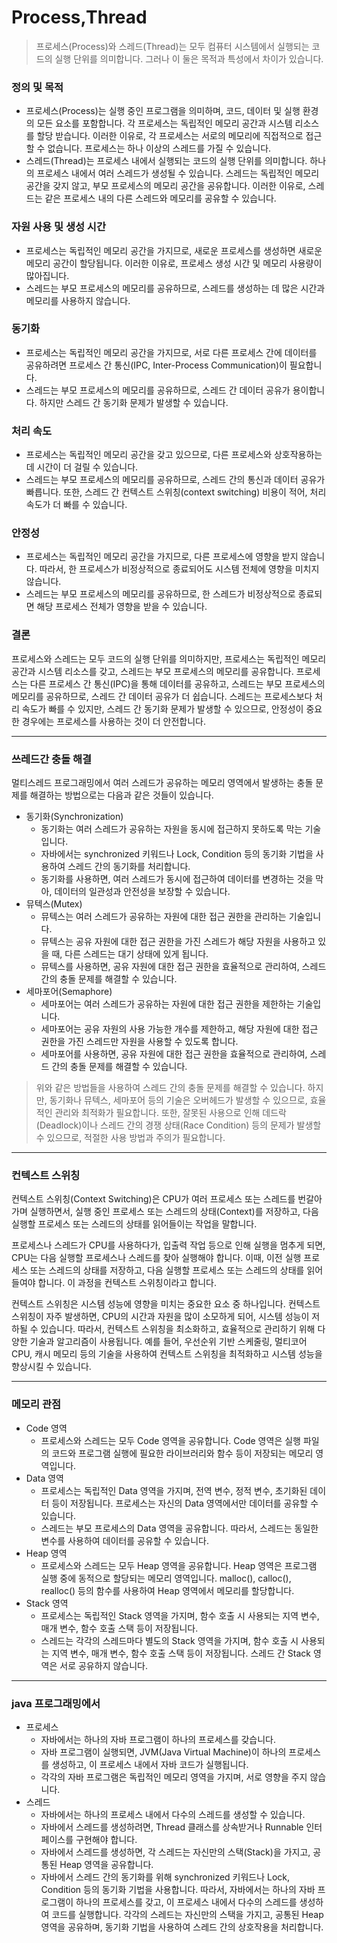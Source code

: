 # Process,Thread

> 프로세스(Process)와 스레드(Thread)는 모두 컴퓨터 시스템에서 실행되는 코드의 실행 단위를 의미합니다. 그러나 이 둘은 목적과 특성에서 차이가 있습니다.

### 정의 및 목적
- 프로세스(Process)는 실행 중인 프로그램을 의미하며, 코드, 데이터 및 실행 환경의 모든 요소를 포함합니다. 각 프로세스는 독립적인 메모리 공간과 시스템 리소스를 할당 받습니다. 이러한 이유로, 각 프로세스는 서로의 메모리에 직접적으로 접근할 수 없습니다. 프로세스는 하나 이상의 스레드를 가질 수 있습니다.
- 스레드(Thread)는 프로세스 내에서 실행되는 코드의 실행 단위를 의미합니다. 하나의 프로세스 내에서 여러 스레드가 생성될 수 있습니다. 스레드는 독립적인 메모리 공간을 갖지 않고, 부모 프로세스의 메모리 공간을 공유합니다. 이러한 이유로, 스레드는 같은 프로세스 내의 다른 스레드와 메모리를 공유할 수 있습니다.
### 자원 사용 및 생성 시간
- 프로세스는 독립적인 메모리 공간을 가지므로, 새로운 프로세스를 생성하면 새로운 메모리 공간이 할당됩니다. 이러한 이유로, 프로세스 생성 시간 및 메모리 사용량이 많아집니다.
- 스레드는 부모 프로세스의 메모리를 공유하므로, 스레드를 생성하는 데 많은 시간과 메모리를 사용하지 않습니다.
### 동기화
- 프로세스는 독립적인 메모리 공간을 가지므로, 서로 다른 프로세스 간에 데이터를 공유하려면 프로세스 간 통신(IPC, Inter-Process Communication)이 필요합니다.
- 스레드는 부모 프로세스의 메모리를 공유하므로, 스레드 간 데이터 공유가 용이합니다. 하지만 스레드 간 동기화 문제가 발생할 수 있습니다.
### 처리 속도
- 프로세스는 독립적인 메모리 공간을 갖고 있으므로, 다른 프로세스와 상호작용하는 데 시간이 더 걸릴 수 있습니다.
- 스레드는 부모 프로세스의 메모리를 공유하므로, 스레드 간의 통신과 데이터 공유가 빠릅니다. 또한, 스레드 간 컨텍스트 스위칭(context switching) 비용이 적어, 처리 속도가 더 빠를 수 있습니다.
### 안정성
- 프로세스는 독립적인 메모리 공간을 가지므로, 다른 프로세스에 영향을 받지 않습니다. 따라서, 한 프로세스가 비정상적으로 종료되어도 시스템 전체에 영향을 미치지 않습니다.
- 스레드는 부모 프로세스의 메모리를 공유하므로, 한 스레드가 비정상적으로 종료되면 해당 프로세스 전체가 영향을 받을 수 있습니다.

### 결론
프로세스와 스레드는 모두 코드의 실행 단위를 의미하지만, 프로세스는 독립적인 메모리 공간과 시스템 리소스를 갖고, 스레드는 부모 프로세스의 메모리를 공유합니다.
프로세스는 다른 프로세스 간 통신(IPC)을 통해 데이터를 공유하고, 스레드는 부모 프로세스의 메모리를 공유하므로, 스레드 간 데이터 공유가 더 쉽습니다.
스레드는 프로세스보다 처리 속도가 빠를 수 있지만, 스레드 간 동기화 문제가 발생할 수 있으므로, 안정성이 중요한 경우에는 프로세스를 사용하는 것이 더 안전합니다.


***
### 쓰레드간 충돌 해결

멀티스레드 프로그래밍에서 여러 스레드가 공유하는 메모리 영역에서 발생하는 충돌 문제를 해결하는 방법으로는 다음과 같은 것들이 있습니다.

- 동기화(Synchronization)
  - 동기화는 여러 스레드가 공유하는 자원을 동시에 접근하지 못하도록 막는 기술입니다.
  - 자바에서는 synchronized 키워드나 Lock, Condition 등의 동기화 기법을 사용하여 스레드 간의 동기화를 처리합니다.
  - 동기화를 사용하면, 여러 스레드가 동시에 접근하여 데이터를 변경하는 것을 막아, 데이터의 일관성과 안전성을 보장할 수 있습니다.
- 뮤텍스(Mutex)
  - 뮤텍스는 여러 스레드가 공유하는 자원에 대한 접근 권한을 관리하는 기술입니다.
  - 뮤텍스는 공유 자원에 대한 접근 권한을 가진 스레드가 해당 자원을 사용하고 있을 때, 다른 스레드는 대기 상태에 있게 됩니다.
  - 뮤텍스를 사용하면, 공유 자원에 대한 접근 권한을 효율적으로 관리하여, 스레드 간의 충돌 문제를 해결할 수 있습니다.
- 세마포어(Semaphore)
  - 세마포어는 여러 스레드가 공유하는 자원에 대한 접근 권한을 제한하는 기술입니다.
  - 세마포어는 공유 자원의 사용 가능한 개수를 제한하고, 해당 자원에 대한 접근 권한을 가진 스레드만 자원을 사용할 수 있도록 합니다.
  - 세마포어를 사용하면, 공유 자원에 대한 접근 권한을 효율적으로 관리하여, 스레드 간의 충돌 문제를 해결할 수 있습니다.

>위와 같은 방법들을 사용하여 스레드 간의 충돌 문제를 해결할 수 있습니다. 하지만, 동기화나 뮤텍스, 세마포어 등의 기술은 오버헤드가 발생할 수 있으므로, 효율적인 관리와 최적화가 필요합니다. 또한, 잘못된 사용으로 인해 데드락(Deadlock)이나 스레드 간의 경쟁 상태(Race Condition) 등의 문제가 발생할 수 있으므로, 적절한 사용 방법과 주의가 필요합니다.


***
### 컨텍스트 스위칭

컨텍스트 스위칭(Context Switching)은 CPU가 여러 프로세스 또는 스레드를 번갈아 가며 실행하면서, 실행 중인 프로세스 또는 스레드의 상태(Context)를 저장하고, 다음 실행할 프로세스 또는 스레드의 상태를 읽어들이는 작업을 말합니다.

프로세스나 스레드가 CPU를 사용하다가, 입출력 작업 등으로 인해 실행을 멈추게 되면, CPU는 다음 실행할 프로세스나 스레드를 찾아 실행해야 합니다. 이때, 이전 실행 프로세스 또는 스레드의 상태를 저장하고, 다음 실행할 프로세스 또는 스레드의 상태를 읽어들여야 합니다. 이 과정을 컨텍스트 스위칭이라고 합니다.

컨텍스트 스위칭은 시스템 성능에 영향을 미치는 중요한 요소 중 하나입니다. 컨텍스트 스위칭이 자주 발생하면, CPU의 시간과 자원을 많이 소모하게 되어, 시스템 성능이 저하될 수 있습니다. 따라서, 컨텍스트 스위칭을 최소화하고, 효율적으로 관리하기 위해 다양한 기술과 알고리즘이 사용됩니다. 예를 들어, 우선순위 기반 스케줄링, 멀티코어 CPU, 캐시 메모리 등의 기술을 사용하여 컨텍스트 스위칭을 최적화하고 시스템 성능을 향상시킬 수 있습니다.

***

### 메모리 관점 

- Code 영역
  - 프로세스와 스레드는 모두 Code 영역을 공유합니다. Code 영역은 실행 파일의 코드와 프로그램 실행에 필요한 라이브러리와 함수 등이 저장되는 메모리 영역입니다.
- Data 영역
  - 프로세스는 독립적인 Data 영역을 가지며, 전역 변수, 정적 변수, 초기화된 데이터 등이 저장됩니다. 프로세스는 자신의 Data 영역에서만 데이터를 공유할 수 있습니다.
  - 스레드는 부모 프로세스의 Data 영역을 공유합니다. 따라서, 스레드는 동일한 변수를 사용하여 데이터를 공유할 수 있습니다.
- Heap 영역
  - 프로세스와 스레드는 모두 Heap 영역을 공유합니다. Heap 영역은 프로그램 실행 중에 동적으로 할당되는 메모리 영역입니다. malloc(), calloc(), realloc() 등의 함수를 사용하여 Heap 영역에서 메모리를 할당합니다.
- Stack 영역
  - 프로세스는 독립적인 Stack 영역을 가지며, 함수 호출 시 사용되는 지역 변수, 매개 변수, 함수 호출 스택 등이 저장됩니다.
  - 스레드는 각각의 스레드마다 별도의 Stack 영역을 가지며, 함수 호출 시 사용되는 지역 변수, 매개 변수, 함수 호출 스택 등이 저장됩니다. 스레드 간 Stack 영역은 서로 공유하지 않습니다.
  
***
### java 프로그래밍에서

- 프로세스
  - 자바에서는 하나의 자바 프로그램이 하나의 프로세스를 갖습니다.
  - 자바 프로그램이 실행되면, JVM(Java Virtual Machine)이 하나의 프로세스를 생성하고, 이 프로세스 내에서 자바 코드가 실행됩니다.
  - 각각의 자바 프로그램은 독립적인 메모리 영역을 가지며, 서로 영향을 주지 않습니다.
- 스레드
  - 자바에서는 하나의 프로세스 내에서 다수의 스레드를 생성할 수 있습니다.
  - 자바에서 스레드를 생성하려면, Thread 클래스를 상속받거나 Runnable 인터페이스를 구현해야 합니다.
  - 자바에서 스레드를 생성하면, 각 스레드는 자신만의 스택(Stack)을 가지고, 공통된 Heap 영역을 공유합니다.
  - 자바에서 스레드 간의 동기화를 위해 synchronized 키워드나 Lock, Condition 등의 동기화 기법을 사용합니다.
따라서, 자바에서는 하나의 자바 프로그램이 하나의 프로세스를 갖고, 이 프로세스 내에서 다수의 스레드를 생성하여 코드를 실행합니다. 각각의 스레드는 자신만의 스택을 가지고, 공통된 Heap 영역을 공유하며, 동기화 기법을 사용하여 스레드 간의 상호작용을 처리합니다.
